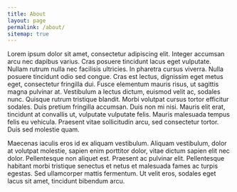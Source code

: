 ```yaml
---
title: About
layout: page
permalink: /about/
sitemap: true
---
```


Lorem ipsum dolor sit amet, consectetur adipiscing elit. Integer accumsan arcu nec dapibus varius. Cras posuere tincidunt lacus eget vulputate. Nullam rutrum nulla nec facilisis ultricies. In pharetra cursus viverra. Nulla posuere tincidunt odio sed congue. Cras est lectus, dignissim eget metus eget, consectetur fringilla dui. Fusce elementum mauris risus, ut sagittis magna pulvinar at. Vestibulum a lectus dictum, euismod velit ac, sodales nunc. Quisque rutrum tristique blandit. Morbi volutpat cursus tortor efficitur sodales. Duis pretium fringilla accumsan. Duis non mi nisi. Mauris elit erat, tincidunt at convallis ut, vulputate vulputate felis. Mauris malesuada tempus felis eu vehicula. Praesent vitae sollicitudin arcu, sed consectetur tortor. Duis sed molestie quam.

Maecenas iaculis eros id ex aliquam vestibulum. Aliquam vestibulum, dolor at volutpat molestie, sapien enim porttitor dolor, vitae dictum sapien elit nec dolor. Pellentesque non aliquet est. Praesent ac pulvinar elit. Pellentesque habitant morbi tristique senectus et netus et malesuada fames ac turpis egestas. Sed ullamcorper mattis fermentum. Ut velit eros, sodales eget lacus sit amet, tincidunt bibendum arcu.
